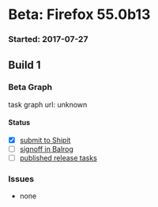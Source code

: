 # Beta: Firefox 55.0b13

### Started: 2017-07-27

## Build 1

### Beta Graph
task graph url: unknown


#### Status
- [x] [submit to Shipit](https://wiki.mozilla.org/Release:Release_Automation_on_Mercurial:Starting_a_Release#Submit_to_Ship_It)
- [ ] [signoff in Balrog](../how-tos/relpro.md#3-signoffs)
- [ ] [published release tasks](../how-tos/relpro.md#4-publish-release)

### Issues
- none


